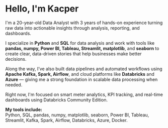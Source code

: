 # Hello, I'm Kacper

I'm a 20-year-old Data Analyst with 3 years of hands-on experience turning raw data into actionable insights through analysis, reporting, and dashboards.  

I specialize in **Python** and **SQL** for data analysis and work with tools like **pandas, numpy, Power BI, Tableau, Streamlit, matplotlib**, and **seaborn** to create clear, data-driven stories that help businesses make better decisions.  

Along the way, I’ve also built data pipelines and automated workflows using **Apache Kafka, Spark, Airflow**, and cloud platforms like **Databricks** and **Azure** — giving me a strong foundation in scalable data processing when needed.  

Right now, I'm focused on smart meter analytics, KPI tracking, and real-time dashboards using Databricks Community Edition.  

**My tools include:**  
Python, SQL, pandas, numpy, matplotlib, seaborn, Power BI, Tableau, Streamlit, Kafka, Spark, Airflow, Databricks, Azure, Docker.
